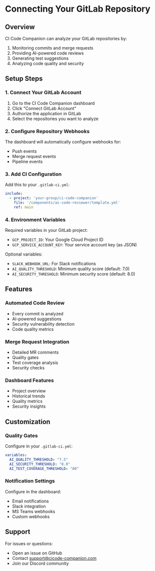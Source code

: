 # Connecting Your GitLab Repository

## Overview

CI Code Companion can analyze your GitLab repositories by:
1. Monitoring commits and merge requests
2. Providing AI-powered code reviews
3. Generating test suggestions
4. Analyzing code quality and security

## Setup Steps

### 1. Connect Your GitLab Account

1. Go to the CI Code Companion dashboard
2. Click "Connect GitLab Account"
3. Authorize the application in GitLab
4. Select the repositories you want to analyze

### 2. Configure Repository Webhooks

The dashboard will automatically configure webhooks for:
- Push events
- Merge request events
- Pipeline events

### 3. Add CI Configuration

Add this to your `.gitlab-ci.yml`:

```yaml
include:
  - project: 'your-group/ci-code-companion'
    file: '/components/ai-code-reviewer/template.yml'
    ref: main
```

### 4. Environment Variables

Required variables in your GitLab project:
- `GCP_PROJECT_ID`: Your Google Cloud Project ID
- `GCP_SERVICE_ACCOUNT_KEY`: Your service account key (as JSON)

Optional variables:
- `SLACK_WEBHOOK_URL`: For Slack notifications
- `AI_QUALITY_THRESHOLD`: Minimum quality score (default: 7.0)
- `AI_SECURITY_THRESHOLD`: Minimum security score (default: 8.0)

## Features

### Automated Code Review
- Every commit is analyzed
- AI-powered suggestions
- Security vulnerability detection
- Code quality metrics

### Merge Request Integration
- Detailed MR comments
- Quality gates
- Test coverage analysis
- Security checks

### Dashboard Features
- Project overview
- Historical trends
- Quality metrics
- Security insights

## Customization

### Quality Gates
Configure in your `.gitlab-ci.yml`:
```yaml
variables:
  AI_QUALITY_THRESHOLD: "7.5"
  AI_SECURITY_THRESHOLD: "8.0"
  AI_TEST_COVERAGE_THRESHOLD: "80"
```

### Notification Settings
Configure in the dashboard:
- Email notifications
- Slack integration
- MS Teams webhooks
- Custom webhooks

## Support

For issues or questions:
- Open an issue on GitHub
- Contact support@cicode-companion.com
- Join our Discord community 